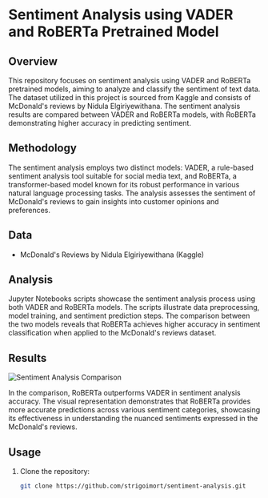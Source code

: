 # Sentiment Analysis using VADER and RoBERTa Pretrained Model

## Overview

This repository focuses on sentiment analysis using VADER and RoBERTa pretrained models, aiming to analyze and classify the sentiment of text data. The dataset utilized in this project is sourced from Kaggle and consists of McDonald's reviews by Nidula Elgiriyewithana. The sentiment analysis results are compared between VADER and RoBERTa models, with RoBERTa demonstrating higher accuracy in predicting sentiment.

## Methodology

The sentiment analysis employs two distinct models: VADER, a rule-based sentiment analysis tool suitable for social media text, and RoBERTa, a transformer-based model known for its robust performance in various natural language processing tasks. The analysis assesses the sentiment of McDonald's reviews to gain insights into customer opinions and preferences.

## Data

- McDonald's Reviews by Nidula Elgiriyewithana (Kaggle)

## Analysis

Jupyter Notebooks scripts showcase the sentiment analysis process using both VADER and RoBERTa models. The scripts illustrate data preprocessing, model training, and sentiment prediction steps. The comparison between the two models reveals that RoBERTa achieves higher accuracy in sentiment classification when applied to the McDonald's reviews dataset.

## Results

![Sentiment Analysis Comparison](./img/SentimentAnalysisComparison.jpg)

In the comparison, RoBERTa outperforms VADER in sentiment analysis accuracy. The visual representation demonstrates that RoBERTa provides more accurate predictions across various sentiment categories, showcasing its effectiveness in understanding the nuanced sentiments expressed in the McDonald's reviews.

## Usage

1. Clone the repository:

   ```bash
   git clone https://github.com/strigoimort/sentiment-analysis.git
